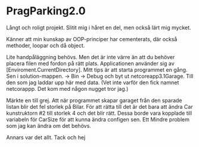 # PragParking2.0

Långt och roligt projekt. Slitit mig i håret en del, men också lärt mig mycket. 

Känner att min kunskap av OOP-principer har cementerats, där också methoder, loopar och då object.

Lite handpåläggning behövs. Men det är inte värre än att du behöver placera filen med fordon på rätt plats. 
Applicationen använder sig av [Enviroment.CurrentDirectory]. 
Mitt tips är att starta programmet en gång. Sen i solution-mappen. -> Bin -> Debug och byt ut netcoreapp3.1Garage. Till den som jag laddar upp här med data. (Vet inte varför den fick namnet netcorappp. Det kom med någon nugget tror jag.) 

Märkte en till grej. Att när programmet skapar garaget från den sparade listan blir det fel storlek på Bilar. För att rätta till det är det bara att ändra Car kunstruktorn #2 till storlek 4 och det blir rätt. Dessa borde vara kopplade till variabeln för CarSize för att kunna ändra configen sen. Ett Mindre problem som jag kan ändra om det behövs.


Annars var det allt. Tack och hej
